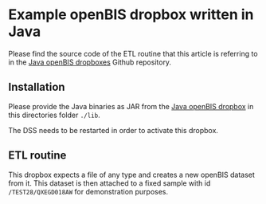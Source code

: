 # Example openBIS dropbox written in Java

Please find the source code of the ETL routine that this article is referring to in the
[Java openBIS dropboxes](https://github.com/qbicsoftware/java-openbis-dropboxes) Github repository.

## Installation

Please provide the Java binaries as JAR from the [Java openBIS dropbox](https://github.com/qbicsoftware/java-openbis-dropboxes) in this directories
folder `./lib`.

The DSS needs to be restarted in order to activate this dropbox.

## ETL routine

This dropbox expects a file of any type and creates a new openBIS dataset from it. This dataset
is then attached to a fixed sample with id `/TEST28/QXEGD018AW` for demonstration purposes.